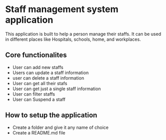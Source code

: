 # Staff management system application

This application is built to help a person manage their staffs.
It can be used in different places like Hospitals, schools, home, and workplaces.

## Core functionalites

- User can add new staffs
- Users can update a staff information
- user can delete a staff information
- User can get all their stafs
- User can get just a single staff information
- User can filter staffs
- User can Suspend a staff

## How  to setup the application

- Create a folder and give it any name of choice
- Create a README.md file
